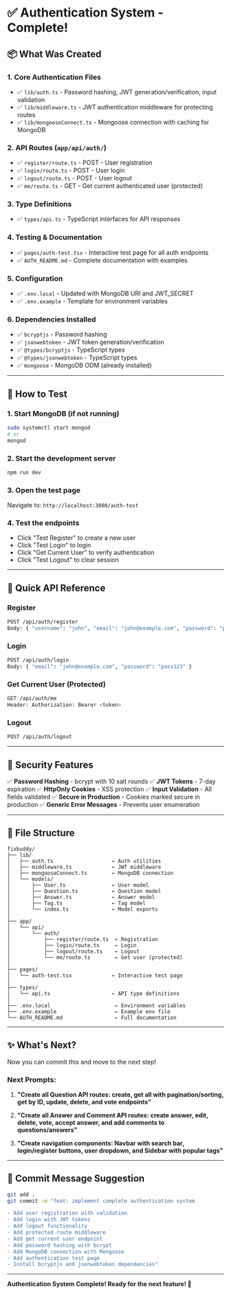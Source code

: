 # ✅ Authentication System - Complete!

## 📦 What Was Created

### 1. **Core Authentication Files**
- ✅ `lib/auth.ts` - Password hashing, JWT generation/verification, input validation
- ✅ `lib/middleware.ts` - JWT authentication middleware for protecting routes
- ✅ `lib/mongooseConnect.ts` - Mongoose connection with caching for MongoDB

### 2. **API Routes** (`app/api/auth/`)
- ✅ `register/route.ts` - POST - User registration
- ✅ `login/route.ts` - POST - User login
- ✅ `logout/route.ts` - POST - User logout
- ✅ `me/route.ts` - GET - Get current authenticated user (protected)

### 3. **Type Definitions**
- ✅ `types/api.ts` - TypeScript interfaces for API responses

### 4. **Testing & Documentation**
- ✅ `pages/auth-test.tsx` - Interactive test page for all auth endpoints
- ✅ `AUTH_README.md` - Complete documentation with examples

### 5. **Configuration**
- ✅ `.env.local` - Updated with MongoDB URI and JWT_SECRET
- ✅ `.env.example` - Template for environment variables

### 6. **Dependencies Installed**
- ✅ `bcryptjs` - Password hashing
- ✅ `jsonwebtoken` - JWT token generation/verification
- ✅ `@types/bcryptjs` - TypeScript types
- ✅ `@types/jsonwebtoken` - TypeScript types
- ✅ `mongoose` - MongoDB ODM (already installed)

---

## 🚀 How to Test

### 1. Start MongoDB (if not running)
```bash
sudo systemctl start mongod
# or
mongod
```

### 2. Start the development server
```bash
npm run dev
```

### 3. Open the test page
Navigate to: `http://localhost:3000/auth-test`

### 4. Test the endpoints
- Click "Test Register" to create a new user
- Click "Test Login" to login
- Click "Get Current User" to verify authentication
- Click "Test Logout" to clear session

---

## 📝 Quick API Reference

### Register
```bash
POST /api/auth/register
Body: { "username": "john", "email": "john@example.com", "password": "pass123" }
```

### Login
```bash
POST /api/auth/login
Body: { "email": "john@example.com", "password": "pass123" }
```

### Get Current User (Protected)
```bash
GET /api/auth/me
Header: Authorization: Bearer <token>
```

### Logout
```bash
POST /api/auth/logout
```

---

## 🔐 Security Features

✅ **Password Hashing** - bcrypt with 10 salt rounds
✅ **JWT Tokens** - 7-day expiration
✅ **HttpOnly Cookies** - XSS protection
✅ **Input Validation** - All fields validated
✅ **Secure in Production** - Cookies marked secure in production
✅ **Generic Error Messages** - Prevents user enumeration

---

## 📂 File Structure

```
fixbuddy/
├── lib/
│   ├── auth.ts                   ← Auth utilities
│   ├── middleware.ts             ← JWT middleware
│   ├── mongooseConnect.ts        ← MongoDB connection
│   └── models/
│       ├── User.ts               ← User model
│       ├── Question.ts           ← Question model
│       ├── Answer.ts             ← Answer model
│       ├── Tag.ts                ← Tag model
│       └── index.ts              ← Model exports
│
├── app/
│   └── api/
│       └── auth/
│           ├── register/route.ts  ← Registration
│           ├── login/route.ts     ← Login
│           ├── logout/route.ts    ← Logout
│           └── me/route.ts        ← Get user (protected)
│
├── pages/
│   └── auth-test.tsx             ← Interactive test page
│
├── types/
│   └── api.ts                    ← API type definitions
│
├── .env.local                     ← Environment variables
├── .env.example                   ← Example env file
└── AUTH_README.md                 ← Full documentation
```

---

## ✨ What's Next?

Now you can commit this and move to the next step!

### Next Prompts:
1. **"Create all Question API routes: create, get all with pagination/sorting, get by ID, update, delete, and vote endpoints"**

2. **"Create all Answer and Comment API routes: create answer, edit, delete, vote, accept answer, and add comments to questions/answers"**

3. **"Create navigation components: Navbar with search bar, login/register buttons, user dropdown, and Sidebar with popular tags"**

---

## 🎯 Commit Message Suggestion

```bash
git add .
git commit -m "feat: implement complete authentication system

- Add user registration with validation
- Add login with JWT tokens
- Add logout functionality
- Add protected route middleware
- Add get current user endpoint
- Add password hashing with bcrypt
- Add MongoDB connection with Mongoose
- Add authentication test page
- Install bcryptjs and jsonwebtoken dependencies"
```

---

**Authentication System Complete! Ready for the next feature! 🎉**
